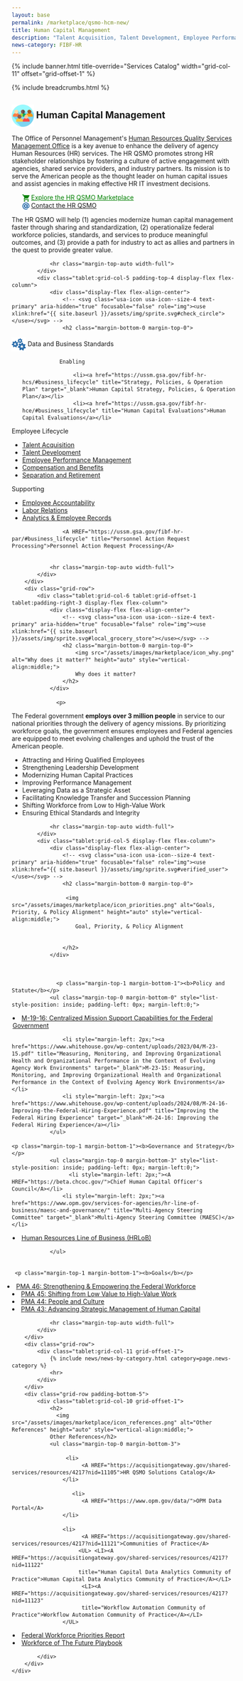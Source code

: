 ```yaml
---
layout: base
permalink: /marketplace/qsmo-hcm-new/
title: Human Capital Management
description: "Talent Acquisition, Talent Development, Employee Performance Management, Compensation Management, Benefits Management"
news-category: FIBF-HR 
---
```

<style>
  a.green-link {
    color: #008000; /* Green color */
  }
</style>

{% include banner.html title-override="Services Catalog" width="grid-col-11" offset="grid-offset-1" %}

<div class="grid-container">
    <div class="grid-row grid-gap">
            <div class="tablet:grid-col-10 tablet:grid-offset-1 padding-top-1">
            {% include breadcrumbs.html %}
            </div>
    </div>
</div>

<section class="pm" id="human-capital-management">
    <div class="grid-container">
        <div class="grid-row">
            <div class="tablet:grid-col-6 tablet:grid-offset-1 padding-top-4 tablet:padding-right-3 display-flex flex-column">
                <h2 class="margin-bottom-0 margin-top-0">
                   <img src="/assets/images/fibf/icons/icon.hr.webp" alt="Human Capital Management Icon" width="50px" height="auto" style="vertical-align:middle;">&nbsp;Human Capital Management
                </h2>
                <p>
                   The Office of Personnel Management's <A HREF="https://www.opm.gov/services-for-agencies/human-resources-quality-services-management-office-hr-qsmo/">Human Resources Quality Services Management Office</A> is a key avenue to enhance the delivery of agency Human Resources (HR) services. The HR QSMO promotes strong HR stakeholder relationships by fostering a culture of active engagement with agencies, shared service providers, and industry partners. Its mission is to serve the American people as the thought leader on human capital issues and assist agencies in making effective HR IT investment decisions.  
                </p>
                <ul class="margin-top-0 margin-bottom-3">
                     <img src="/assets/images/marketplace/icon_cart_16.png" alt="Explore the HR QSMO Marketplace" height="auto" style="vertical-align:middle;">&nbsp;<a href="https://acquisitiongateway.gov/shared-services/resources/4217?nid=11114" title="Explore the HR QSMO Marketplace" target="_blank" CLASS="green-link">Explore the HR QSMO Marketplace</a><BR>
                   <img src="/assets/images/marketplace/icon_email_16.png" alt="Contact the HR QSMO" height="auto" style="vertical-align:middle;">&nbsp;<a href="mailto:hrqsmo@opm.gov" title="Contact the HR QSMO" target="_blank">Contact the HR QSMO</a><BR>
                </ul>
The HR QSMO will help (1) agencies modernize human capital management faster through sharing and standardization, (2) operationalize federal workforce policies, standards, and services to produce meaningful outcomes, and (3) provide a path for industry to act as allies and partners in the quest to provide greater value.
             <P></P>
              
                <hr class="margin-top-auto width-full">
            </div>
            <div class="tablet:grid-col-5 padding-top-4 display-flex flex-column">
                <div class="display-flex flex-align-center">
                    <!-- <svg class="usa-icon usa-icon--size-4 text-primary" aria-hidden="true" focusable="false" role="img"><use xlink:href="{{ site.baseurl }}/assets/img/sprite.svg#check_circle"></use></svg> -->
                    <h2 class="margin-bottom-0 margin-top-0">

  <img src="/assets/images/marketplace/icon_standards.png" alt="Data and Business Standards" height="auto" style="vertical-align:middle;">
                        Data and Business Standards                 
                    </h2>
                </div>
    
                   Enabling
<ul class="margin-top-2">
                   
                    <li><a href="https://ussm.gsa.gov/fibf-hr-hcs/#business_lifecycle" title="Strategy, Policies, & Operation Plan" target="_blank">Human Capital Strategy, Policies, & Operation Plan</a></li>
                    <li><a href="https://ussm.gsa.gov/fibf-hr-hce/#business_lifecycle" title="Human Capital Evaluations">Human Capital Evaluations</a></li>
</UL>                   
                    Employee Lifecycle
<ul class="margin-top-0">
                    <li><a href="https://ussm.gsa.gov/fibf-hr-ac/#business_lifecycle" title="Authorization Processing">Talent Acquisition</a></li>
                    <li><a href="https://ussm.gsa.gov/fibf-hr-td/#business_lifecycle" title="Talent Development">Talent Development</a></li>
                    <li><a href="https://ussm.gsa.gov/fibf-hr-epm/#business_lifecycle" title="Employee Performance Management">Employee Performance Management</a></li>
                    <li><a href="https://ussm.gsa.gov/fibf-hr-cb/#business_lifecycle" title="Compensation and Benefits">Compensation and Benefits</a></li>
                    <li><a href="https://ussm.gsa.gov/fibf-hr-sep-ret/#business_lifecycle" title="Separation and Retirement">Separation and Retirement</a></li>
</ul>
                    Supporting
<ul class="margin-top-0">
                    <li><a href="https://ussm.gsa.gov/fibf-hr-ea/#business_lifecycle" title="Employee Accountability">Employee Accountability</a></li>
                    <li><a href="https://ussm.gsa.gov/fibf-hr-lr/#business_lifecycle" title="Labor Relations" target="_blank">Labor Relations</a></li>
                    <li><a href="https://ussm.gsa.gov/fibf-hr-hca/#business_lifecycle" title="Analytics & Employee Records">Analytics & Employee Records</a></li>
</ul>

                    <A HREF="https://ussm.gsa.gov/fibf-hr-par/#business_lifecycle" title="Personnel Action Request Processing">Personnel Action Request Processing</A>


                <hr class="margin-top-auto width-full">
            </div>
        </div>
        <div class="grid-row">
            <div class="tablet:grid-col-6 tablet:grid-offset-1 tablet:padding-right-3 display-flex flex-column">
                <div class="display-flex flex-align-center">
                    <!-- <svg class="usa-icon usa-icon--size-4 text-primary" aria-hidden="true" focusable="false" role="img"><use xlink:href="{{ site.baseurl }}/assets/img/sprite.svg#local_grocery_store"></use></svg> -->
                    <h2 class="margin-bottom-0 margin-top-0">
                        <img src="/assets/images/marketplace/icon_why.png" alt="Why does it matter?" height="auto" style="vertical-align:middle;">
                        Why does it matter?
                    </h2>
                </div>
             
                  <p>

The Federal government <B>employs over 3 million people</B> in service to our national priorities through the delivery of agency missions. By prioritizing workforce goals, the government ensures employees and Federal agencies are equipped to meet evolving challenges and uphold the trust of the American people.
</p>

<ul> 
<LI>Attracting and Hiring Qualified Employees</LI>
<LI>Strengthening Leadership Development</LI>
<LI>Modernizing Human Capital Practices</LI>
<LI>Improving Performance Management</LI>
<LI>Leveraging Data as a Strategic Asset</LI>
<LI>Facilitating Knowledge Transfer and Succession Planning</LI>
<LI>Shifting Workforce from Low to High-Value Work</LI>
<LI>Ensuring Ethical Standards and Integrity</LI>
                </ul>

                <hr class="margin-top-auto width-full">
            </div>
            <div class="tablet:grid-col-5 display-flex flex-column">
                <div class="display-flex flex-align-center">
                    <!-- <svg class="usa-icon usa-icon--size-4 text-primary" aria-hidden="true" focusable="false" role="img"><use xlink:href="{{ site.baseurl }}/assets/img/sprite.svg#verified_user"></use></svg> -->
                    <h2 class="margin-bottom-0 margin-top-0">
                    
                     <img src="/assets/images/marketplace/icon_priorities.png" alt="Goals, Priority, & Policy Alignment" height="auto" style="vertical-align:middle;">
                        Goal, Priority, & Policy Alignment
                    
                
                    </h2>
                </div>

         
                                        
                  <p class="margin-top-1 margin-bottom-1"><b>Policy and Statute</b></p>
                <ul class="margin-top-0 margin-bottom-0" style="list-style-position: inside; padding-left: 0px; margin-left:0;">

  <li style="margin-left: 2px;"><a href="https://www.whitehouse.gov/wp-content/uploads/2019/04/M-19-16.pdf?page=3" title="Centralized Mission Support Capabilities for the Federal Government" target="_blank"> M-19-16: Centralized Mission Support Capabilities for the Federal Government</a></li>
                 
                    <li style="margin-left: 2px;"><a href="https://www.whitehouse.gov/wp-content/uploads/2023/04/M-23-15.pdf" title="Measuring, Monitoring, and Improving Organizational Health and Organizational Performance in the Context of Evolving Agency Work Environments" target="_blank">M-23-15: Measuring, Monitoring, and Improving Organizational Health and Organizational Performance in the Context of Evolving Agency Work Environments</a></li>
                    <li style="margin-left: 2px;"><a href="https://www.whitehouse.gov/wp-content/uploads/2024/08/M-24-16-Improving-the-Federal-Hiring-Experience.pdf" title="Improving the Federal Hiring Experience" target="_blank">M-24-16: Improving the Federal Hiring Experience</a></li>
                </ul>

    <p class="margin-top-1 margin-bottom-1"><b>Governance and Strategy</b></p>
                <ul class="margin-top-0 margin-bottom-3" style="list-style-position: inside; padding-left: 0px; margin-left:0;">
                      <li style="margin-left: 2px;"><A HREF="https://beta.chcoc.gov/">Chief Human Capital Officer's Council</A></li>
                    <li style="margin-left: 2px;"><a href="https://www.opm.gov/services-for-agencies/hr-line-of-business/maesc-and-governance/" title="Multi-Agency Steering Committee" target="_blank">Multi-Agency Steering Committee (MAESC)</a></li>
  <li style="margin-left: 2px;"><a href="https://www.opm.gov/services-for-agencies/hr-line-of-business/maesc-and-governance" title="Human Resources Line of Business" target="_blank">Human Resources Line of Business (HRLoB)</a></li>          
  
                </ul>


     <p class="margin-top-1 margin-bottom-1"><b>Goals</b></p>
 <ul class="margin-top-0 margin-bottom-0" style="list-style-position: inside; padding-left: 0px; margin-left:0;">
  <li style="margin-left: -10px"><a href="https://www.performance.gov/pma/workforce/" title="Strengthening and Empowering the Federal Workforce" target="_blank">PMA 46: Strengthening & Empowering the Federal Workforce</a></li>
     <li style="margin-left: 1px;"><a href="https://trumpadministration.archives.performance.gov/CAP/low-value-to-high-value-work/" title="Shifting from Low Value to High Value Work" target="_blank">PMA 45: Shifting from Low Value to High-Value Work</a></li>

   <li style="margin-left: 1px;"><a href="https://obamaadministration.archives.performance.gov/node/3394.html#apg" title="People and Culture" target="_blank">PMA 44: People and Culture</a></li>

   <li style="margin-left: 1px;"><a href="https://georgewbush-whitehouse.archives.gov/results/agenda/humancapital_year4.html" title="Strategic Management of Human Capital" target="_blank">PMA 43: Advancing Strategic Management of Human Capital</a></li>

   </ul>


                
        
                <hr class="margin-top-auto width-full">
            </div>
        </div>
        <div class="grid-row">
            <div class="tablet:grid-col-11 grid-offset-1">
                {% include news/news-by-category.html category=page.news-category %}
                <hr>
            </div>
        </div>
        <div class="grid-row padding-bottom-5">
            <div class="tablet:grid-col-10 grid-offset-1">
                <h2>
                  <img src="/assets/images/marketplace/icon_references.png" alt="Other References" height="auto" style="vertical-align:middle;">
                Other References</h2>
                <ul class="margin-top-0 margin-bottom-3">

                     <li>
                          <A HREF="https://acquisitiongateway.gov/shared-services/resources/4217?nid=11105">HR QSMO Solutions Catalog</A>
                    </li>

                       <li>
                          <A HREF="https://www.opm.gov/data/">OPM Data Portal</A>
                    </li>

                    <li>
                          <A HREF="https://acquisitiongateway.gov/shared-services/resources/4217?nid=11121">Communities of Practice</A>
                         <UL> <LI><A HREF="https://acquisitiongateway.gov/shared-services/resources/4217?nid=11122" 
                         title="Human Capital Data Analytics Community of Practice">Human Capital Data Analytics Community of Practice</A></LI>
                          <LI><A HREF="https://acquisitiongateway.gov/shared-services/resources/4217?nid=11123" 
                          title="Workflow Automation Community of Practice">Workflow Automation Community of Practice</A></LI>
                    </UL>

   <li style="margin-left: 2px;"><a href="https://www.chcoc.gov/sites/default/files/2022-Federal-Workforce-Priorities-Report-FWPR.pdf" title="Federal Workforce Priorities Report" target="_blank">Federal Workforce Priorities Report</a></li>
        <li style="margin-left: 2px;"><a href="https://www.chcoc.gov/sites/default/files/2022-Federal-Workforce-Priorities-Report-FWPR.pdf" title="Federal Workforce Priorities Report" target="_blank">Workforce of The Future Playbook</a></li>                 
             
            </div>
        </div>
    </div>
</section>

